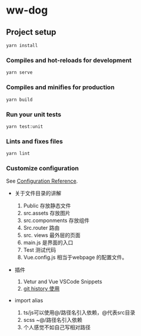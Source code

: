 # ww-dog

## Project setup
```
yarn install
```

### Compiles and hot-reloads for development
```
yarn serve
```

### Compiles and minifies for production
```
yarn build
```

### Run your unit tests
```
yarn test:unit
```

### Lints and fixes files
```
yarn lint
```

### Customize configuration
See [Configuration Reference](https://cli.vuejs.org/config/).

+ 关于文件目录的讲解
  1. Public 存放静态文件
  2. src.assets 存放图片
  3. src.componments 存放组件
  4. Src.router 路由
  5. src. views 最外层的页面
  6. main.js 是界面的入口
  7. Test 测试代码
  8. Vue.config.js 相当于webpage 的配置文件。 

+ 插件
  1. Vetur and  Vue VSCode Snippets
  2. [git history 使用](https://www.cnblogs.com/EdisonVan/p/10642698.html)

+ import alias
  1. ts/js可以使用@/路径名引入依赖，@代表src目录
  2. scss ~@/路径名引入依赖
  2. 个人感觉不如自己写相对路径



